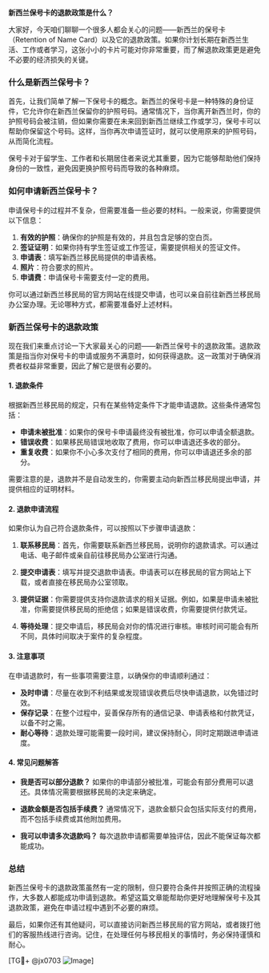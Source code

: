 **新西兰保号卡的退款政策是什么？**

大家好，今天咱们聊聊一个很多人都会关心的问题——新西兰的保号卡（Retention of Name Card）以及它的退款政策。如果你计划长期在新西兰生活、工作或者学习，这张小小的卡片可能对你非常重要，而了解退款政策更是避免不必要的经济损失的关键。

### 什么是新西兰保号卡？

首先，让我们简单了解一下保号卡的概念。新西兰的保号卡是一种特殊的身份证件，它允许你在新西兰保留你的护照号码。通常情况下，当你离开新西兰时，你的护照号码会被注销，但如果你需要在未来回到新西兰继续工作或学习，保号卡可以帮助你保留这个号码。这样，当你再次申请签证时，就可以使用原来的护照号码，从而简化流程。

保号卡对于留学生、工作者和长期居住者来说尤其重要，因为它能够帮助他们保持身份的一致性，避免因更换护照号码而导致的各种麻烦。

### 如何申请新西兰保号卡？

申请保号卡的过程并不复杂，但需要准备一些必要的材料。一般来说，你需要提供以下信息：

1. **有效的护照**：确保你的护照是有效的，并且包含足够的空白页。
2. **签证证明**：如果你持有学生签证或工作签证，需要提供相关的签证文件。
3. **申请表**：填写新西兰移民局提供的申请表格。
4. **照片**：符合要求的照片。
5. **申请费**：申请保号卡需要支付一定的费用。

你可以通过新西兰移民局的官方网站在线提交申请，也可以亲自前往新西兰移民局办公室办理。无论哪种方式，都需要准备好上述材料。

### 新西兰保号卡的退款政策

现在我们来重点讨论一下大家最关心的问题——新西兰保号卡的退款政策。退款政策是指当你对保号卡的申请或服务不满意时，如何获得退款。这一政策对于确保消费者权益非常重要，因此了解它是很有必要的。

#### 1. **退款条件**

根据新西兰移民局的规定，只有在某些特定条件下才能申请退款。这些条件通常包括：

- **申请未被批准**：如果你的保号卡申请最终没有被批准，你可以申请全额退款。
- **错误收费**：如果移民局错误地收取了费用，你可以申请退还多收的部分。
- **重复收费**：如果你不小心多次支付了相同的费用，你可以申请退还多余的部分。

需要注意的是，退款并不是自动发生的，你需要主动向新西兰移民局提出申请，并提供相应的证明材料。

#### 2. **退款申请流程**

如果你认为自己符合退款条件，可以按照以下步骤申请退款：

1. **联系移民局**：首先，你需要联系新西兰移民局，说明你的退款请求。可以通过电话、电子邮件或亲自前往移民局办公室进行沟通。
   
2. **提交申请表**：填写并提交退款申请表。申请表可以在移民局的官方网站上下载，或者直接在移民局办公室领取。

3. **提供证据**：你需要提供支持你退款请求的相关证据。例如，如果是申请未被批准，你需要提供移民局的拒绝信；如果是错误收费，你需要提供付款凭证。

4. **等待处理**：提交申请后，移民局会对你的情况进行审核。审核时间可能会有所不同，具体时间取决于案件的复杂程度。

#### 3. **注意事项**

在申请退款时，有一些事项需要注意，以确保你的申请顺利通过：

- **及时申请**：尽量在收到不利结果或发现错误收费后尽快申请退款，以免错过时效。
- **保存记录**：在整个过程中，妥善保存所有的通信记录、申请表格和付款凭证，以备不时之需。
- **耐心等待**：退款处理可能需要一段时间，建议保持耐心，同时定期跟进申请进度。

#### 4. **常见问题解答**

- **我是否可以部分退款？**
  如果你的申请部分被批准，可能会有部分费用可以退还。具体情况需要根据移民局的决定来确定。

- **退款金额是否包括手续费？**
  通常情况下，退款金额只会包括实际支付的费用，而不包括手续费或其他附加费用。

- **我可以申请多次退款吗？**
  每次退款申请都需要单独评估，因此不能保证每次都能成功。

### 总结

新西兰保号卡的退款政策虽然有一定的限制，但只要符合条件并按照正确的流程操作，大多数人都能成功申请到退款。希望这篇文章能帮助你更好地理解保号卡及其退款政策，避免在申请过程中遇到不必要的麻烦。

最后，如果你还有其他疑问，可以直接访问新西兰移民局的官方网站，或者拨打他们的客服热线进行咨询。记住，在处理任何与移民相关的事情时，务必保持谨慎和耐心。

[TG💪+ @jx0703 ![Image](https://github.com/user-attachments/assets/dbca1d08-cadb-493c-b0ec-ad6f7a83f270)]